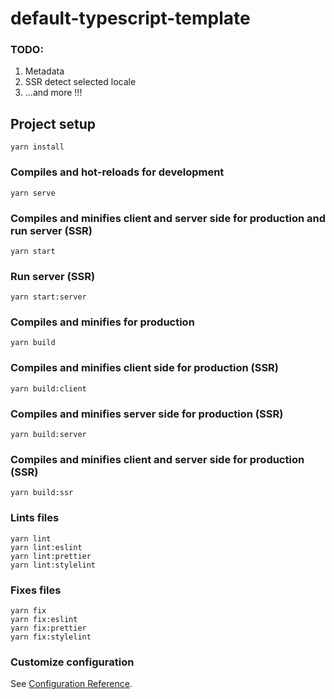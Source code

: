 # default-typescript-template

### TODO:
1) Metadata
2) SSR detect selected locale 
3) ...and more !!!


## Project setup
```
yarn install
```

### Compiles and hot-reloads for development
```
yarn serve
```

### Compiles and minifies client and server side for production and run server (SSR)
```
yarn start
```

### Run server (SSR)
```
yarn start:server
```

### Compiles and minifies for production
```
yarn build
```
### Compiles and minifies client side for production (SSR)
```
yarn build:client
```

### Compiles and minifies server side for production (SSR)
```
yarn build:server
```

### Compiles and minifies client and server side for production (SSR)
```
yarn build:ssr
```

### Lints files
```
yarn lint
yarn lint:eslint
yarn lint:prettier
yarn lint:stylelint
```

### Fixes files
```
yarn fix
yarn fix:eslint
yarn fix:prettier
yarn fix:stylelint
```

### Customize configuration
See [Configuration Reference](https://cli.vuejs.org/config/).
